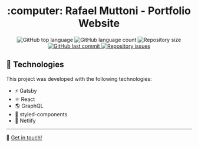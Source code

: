 <h1 align="center">
    :computer: Rafael Muttoni - Portfolio Website 
</h1>

<p align="center">
  <img alt="GitHub top language" src="https://img.shields.io/github/languages/top/rafaelmuttoni/rafaelmuttoni.com.svg">

  <img alt="GitHub language count" src="https://img.shields.io/github/languages/count/rafaelmuttoni/rafaelmuttoni.com.svg">

  <img alt="Repository size" src="https://img.shields.io/github/repo-size/rafaelmuttoni/rafaelmuttoni.com.svg">

  <a href="https://github.com/rafaelmuttoni/rafaelmuttoni.com/commits/master">
    <img alt="GitHub last commit" src="https://img.shields.io/github/last-commit/rafaelmuttoni/rafaelmuttoni.com.svg">
  </a>

  <a href="https://github.com/rafaelmuttoni/rafaelmuttoni.com/issues">
    <img alt="Repository issues" src="https://img.shields.io/github/issues/rafaelmuttoni/rafaelmuttoni.com.svg">
  </a>
</p>

## :rocket: Technologies

This project was developed with the following technologies:

- ⚡ Gatsby
- ⚛️ React
- 🌎 GraphQL
- 🎨 styled-components
- 🚀 Netlify

---

:wave: [Get in touch!](https://www.linkedin.com/in/rafaelmuttoni/)